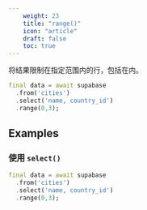 ```yaml
---
    weight: 23
    title: "range()"
    icon: "article"
    draft: false
    toc: true
---
```


将结果限制在指定范围内的行，包括在内。


```dart
final data = await supabase
  .from('cities')
  .select('name, country_id')
  .range(0,3);
```


















## Examples

### 使用 `select()`



```dart
final data = await supabase
  .from('cities')
  .select('name, country_id')
  .range(0,3);
```